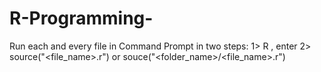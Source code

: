 # R-Programming-

Run each and every file in Command Prompt
in two steps:
1> R , enter 
2> source("<file_name>.r")  or souce("<folder_name>/<file_name>.r")